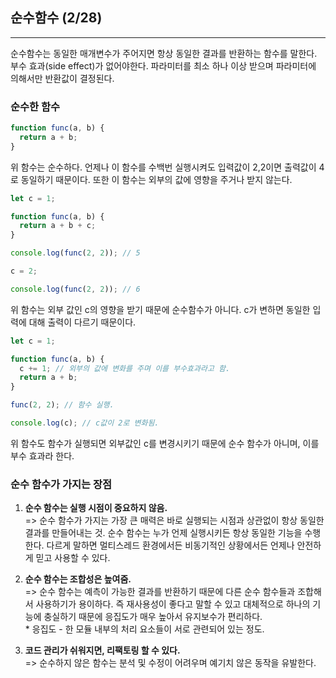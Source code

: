 ## 순수함수 (2/28)

---

순수함수는 동일한 매개변수가 주어지면 항상 동일한 결과를 반환하는 함수를 말한다. 부수 효과(side effect)가 없어야한다. 파라미터를 최소 하나 이상 받으며 파라미터에 의해서만 반환값이 결정된다.

### 순수한 함수

```javascript
function func(a, b) {
  return a + b;
}
```

위 함수는 순수하다. 언제나 이 함수를 수백번 실행시켜도 입력값이 2,2이면 출력값이 4로 동일하기 때문이다. 또한 이 함수는 외부의 값에 영향을 주거나 받지 않는다.

```javascript
let c = 1;

function func(a, b) {
  return a + b + c;
}

console.log(func(2, 2)); // 5

c = 2;

console.log(func(2, 2)); // 6
```

위 함수는 외부 값인 c의 영향을 받기 때문에 순수함수가 아니다. c가 변하면 동일한 입력에 대해 출력이 다르기 때문이다.

```javascript
let c = 1;

function func(a, b) {
  c += 1; // 외부의 값에 변화를 주며 이를 부수효과라고 함.
  return a + b;
}

func(2, 2); // 함수 실행.

console.log(c); // c값이 2로 변화됨.
```

위 함수도 함수가 실행되면 외부값인 c를 변경시키기 때문에 순수 함수가 아니며, 이를 부수 효과라 한다.

### 순수 함수가 가지는 장점

1. **순수 함수는 실행 시점이 중요하지 않음.** <br />
   => 순수 함수가 가지는 가장 큰 매력은 바로 실행되는 시점과 상관없이 항상 동일한 결과를 만들어내는 것. 순수 함수는 누가 언제 실행시키든 항상 동일한 기능을 수행한다. 다르게 말하면 멀티스레드 환경에서든 비동기적인 상황에서든 언제나 안전하게 믿고 사용할 수 있다.

2. **순수 함수는 조합성은 높여줌.** <br />
   => 순수 함수는 예측이 가능한 결과를 반환하기 때문에 다른 순수 함수들과 조합해서 사용하기가 용이하다. 즉 재사용성이 좋다고 말할 수 있고 대체적으로 하나의 기능에 충실하기 때문에 응집도가 매우 높아서 유지보수가 편리하다. <br /> \* 응집도 - 한 모듈 내부의 처리 요소들이 서로 관련되어 있는 정도.

3. **코드 관리가 쉬워지면, 리팩토링 할 수 있다.** <br />
   => 순수하지 않은 함수는 분석 및 수정이 어려우며 예기치 않은 동작을 유발한다.
